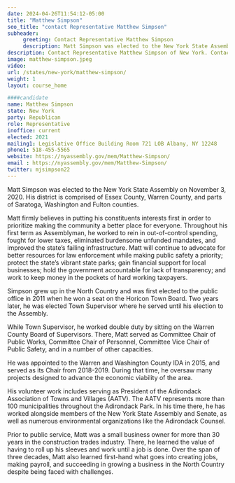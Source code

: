 ```yaml
---
date: 2024-04-26T11:54:12-05:00
title: "Matthew Simpson"
seo_title: "contact Representative Matthew Simpson"
subheader:
     greeting: Contact Representative Matthew Simpson
     description: Matt Simpson was elected to the New York State Assembly on November 3, 2020. His district is comprised of Essex County, Warren County, and parts of Saratoga, Washington and Fulton counties. He assumed office on January 6, 2021.
description: Contact Representative Matthew Simpson of New York. Contact information for Matthew Simpson includes email address, phone number, and mailing address.
image: matthew-simpson.jpeg
video:
url: /states/new-york/matthew-simpson/
weight: 1
layout: course_home

####candidate
name: Matthew Simpson
state: New York
party: Republican
role: Representative
inoffice: current
elected: 2021
mailing1: Legislative Office Building Room 721 LOB Albany, NY 12248
phone1: 518-455-5565
website: https://nyassembly.gov/mem/Matthew-Simpson/
email : https://nyassembly.gov/mem/Matthew-Simpson/
twitter: mjsimpson22
---
```


Matt Simpson was elected to the New York State Assembly on November 3, 2020. His district is comprised of Essex County, Warren County, and parts of Saratoga, Washington and Fulton counties.

Matt firmly believes in putting his constituents interests first in order to prioritize making the community a better place for everyone. Throughout his first term as Assemblyman, he worked to rein in out-of-control spending, fought for lower taxes, eliminated burdensome unfunded mandates, and improved the state’s failing infrastructure. Matt will continue to advocate for better resources for law enforcement while making public safety a priority; protect the state’s vibrant state parks; gain financial support for local businesses; hold the government accountable for lack of transparency; and work to keep money in the pockets of hard working taxpayers.

Simpson grew up in the North Country and was first elected to the public office in 2011 when he won a seat on the Horicon Town Board. Two years later, he was elected Town Supervisor where he served until his election to the Assembly.

While Town Supervisor, he worked double duty by sitting on the Warren County Board of Supervisors. There, Matt served as Committee Chair of Public Works, Committee Chair of Personnel, Committee Vice Chair of Public Safety, and in a number of other capacities.

He was appointed to the Warren and Washington County IDA in 2015, and served as its Chair from 2018-2019. During that time, he oversaw many projects designed to advance the economic viability of the area.

His volunteer work includes serving as President of the Adirondack Association of Towns and Villages (AATV). The AATV represents more than 100 municipalities throughout the Adirondack Park. In his time there, he has worked alongside members of the New York State Assembly and Senate, as well as numerous environmental organizations like the Adirondack Counsel.

Prior to public service, Matt was a small business owner for more than 30 years in the construction trades industry. There, he learned the value of having to roll up his sleeves and work until a job is done. Over the span of three decades, Matt also learned first-hand what goes into creating jobs, making payroll, and succeeding in growing a business in the North Country despite being faced with challenges.
